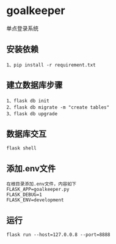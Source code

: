 # goalkeeper
单点登录系统

## 安装依赖
    1、pip install -r requirement.txt
 
## 建立数据库步骤
    1、flask db init 
    2、flask db migrate -m "create tables" 
    3、flask db upgrade

## 数据库交互
    flask shell

## 添加.env文件
    在根目录添加.env文件，内容如下
    FLASK_APP=goalkeeper.py
    FLASK_DEBUG=1
    FLASK_ENV=development


## 运行
    flask run --host=127.0.0.8 --port=8888
